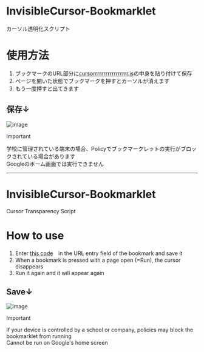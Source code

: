 # InvisibleCursor-Bookmarklet
カーソル透明化スクリプト

# 使用方法
1. ブックマークのURL部分に[cursorrrrrrrrrrrrrrrrr.js](https://github.com/VEDA00133912/InvisibleCursor-Bookmarklet/blob/main/cursorrrrrrrrrrrrrrrrr.js)の中身を貼り付けて保存
2. ページを開いた状態でブックマークを押すとカーソルが消えます
3. もう一度押すと出てきます
## 保存↓
![image](https://github.com/user-attachments/assets/73e68760-14e4-4610-a46d-34cb640efa7f)

> [!IMPORTANT]
> 学校に管理されている端末の場合、Policyでブックマークレットの実行がブロックされている場合があります<br>
> Googleのホーム画面では実行できません
- - - - - - - - - - - - - - - - - - - - - - - - - - - - - - 
# InvisibleCursor-Bookmarklet
Cursor Transparency Script
# How to use
1. Enter [this code](https://github.com/VEDA00133912/InvisibleCursor-Bookmarklet/blob/main/cursorrrrrrrrrrrrrrrrr.js)　in the URL entry field of the bookmark and save it
2. When a bookmark is pressed with a page open (=Run), the cursor disappears
3. Run it again and it will appear again
## Save↓
![image](https://github.com/user-attachments/assets/17cdd3f3-a680-4ff2-bf3b-d2a064cd2d38)

> [!IMPORTANT]
> If your device is controlled by a school or company, policies may block the bookmarklet from running<br>
> Cannot be run on Google's home screen
